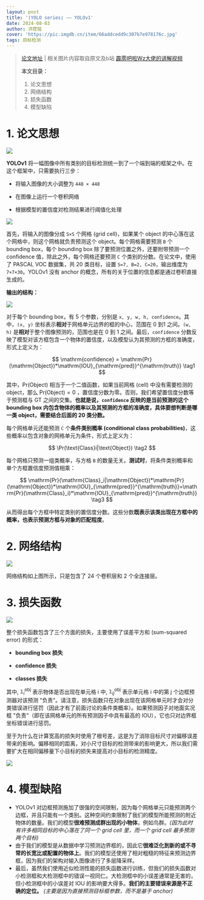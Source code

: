```yaml
---
layout: post
title: '⌈YOLO series⌋ —— YOLOv1'
date: 2024-08-03
author: 洪茬铭
cover: 'https://pic.imgdb.cn/item/66addcedd9c307b7e978176c.jpg'
tags: 目标检测
---
```


> [论文地址](https://www.cv-foundation.org/openaccess/content_cvpr_2016/papers/Redmon_You_Only_Look_CVPR_2016_paper.pdf)  |  相关图片内容取自原文及b站 [霹雳吧啦Wz大佬的讲解视频](https://www.bilibili.com/video/BV1yi4y1g7ro/?spm_id_from=333.999.0.0&vd_source=d2c93f88f96dd7f6158ea87a409c1583)
>
> **本文目录：**
>
> 1. 论文思想
> 2. 网络结构
> 3. 损失函数
> 4. 模型缺陷



# 1. 论文思想

![](https://pic.imgdb.cn/item/66ade3b5d9c307b7e97f3ac3.jpg)

**YOLOv1** 将一幅图像中所有类别的目标检测统一到了一个端到端的框架之中。在这个框架中，只需要执行三步：

- 将输入图像的大小调整为 `448 × 448`

- 在图像上运行一个卷积网络

- 根据模型的置信度对检测结果进行阈值化处理

![](https://pic.imgdb.cn/item/66ade32dd9c307b7e97e254c.jpg)

首先，将输入的图像分成 `S×S` 个网格 (grid cell)，如果某个 object 的中心落在这个网格中，则这个网格就负责预测这个 object。每个网格需要预测 `B` 个 bounding box，每个 bounding box 除了要预测位置之外，还要附带预测一个 confidence 值，除此之外，每个网格还要预测 `C` 个类别的分数。在论文中，使用了 PASCAL VOC 数据集，共 20 类目标，设置 `S=7, B=2, C=20`，输出维度为 `7×7×30`。YOLOv1 没有 anchor 的概念，所有的关于位置的信息都是通过卷积直接生成的。

**输出的结构：**

![](https://pic.imgdb.cn/item/66adf1a4d9c307b7e994b5fd.jpg)

对于每个 bounding box，有 5 个参数，分别是 `x, y, w, h, confidence`。其中，`(x, y)`  坐标表示**相对**于网格单元边界的框的中心，范围在 0 到1 之间。`(w, h)` 是**相对**于整个图像预测的，范围也是在 0 到 1 之间。最后，`confidence` 分数反映了模型对该方框包含一个物体的置信度，以及模型认为其预测的方框的准确度，形式上定义为：

$$
\mathrm{confidence} = \mathrm{Pr}(\mathrm{Object})*\mathrm{IOU}_{\mathrm{pred}}^{\mathrm{truth}} \tag1
$$

其中，$\mathrm{Pr}(\mathrm{Object})$ 相当于一个二值函数，如果当前网格 (cell) 中没有需要检测的 object，那么 $\mathrm{Pr}(\mathrm{Object})=0$ ，置信度分数为零。否则，我们希望置信度分数等于预测框与 GT 之间的交集。**也就是说，`confidence` 反映的是当前预测的这个 bounding box 内包含物体的概率以及其预测的方框的准确度，具体要想判断是哪一类 object，需要结合后面的 20 类分数。**

每个网格单元还能预测 `C` 个**条件类别概率 (conditional class probabilities)**，这些概率以包含对象的网格单元为条件，形式上定义为：

$$
\Pr(\text{Class}i|\text{Object}) \tag2
$$

每个网格只预测一组类概率，与方格 `B` 的数量无关。**测试时**，将条件类别概率和单个方框置信度预测值相乘：

$$
\mathrm{Pr}(\mathrm{Class}_i|\mathrm{Object})*\mathrm{Pr}(\mathrm{Object})*\mathrm{IOU}_{\mathrm{pred}}^{\mathrm{truth}}=\mathrm{Pr}(\mathrm{Class}_i)*\mathrm{IOU}_{\mathrm{pred}}^{\mathrm{truth}} \tag3
$$

从而得出每个方框中特定类别的置信度分数。这些分数**既表示该类出现在方框中的概率，也表示预测方框与对象的匹配程度**。

# 2. 网络结构

![](https://pic.imgdb.cn/item/66adf83ad9c307b7e9a22716.jpg)

网络结构如上图所示，只是包含了 24 个卷积层和 2 个全连接层。

# 3. 损失函数

![](https://pic.imgdb.cn/item/66ae0637d9c307b7e9b69e24.jpg)

整个损失函数包含了三个方面的损失，主要使用了误差平方和 (sum-squared error) 的形式：

- **bounding box 损失**

- **confidence 损失**

- **classes 损失**

其中,  $\mathbb{1}_i^{\mathrm{obj}}$  表示物体是否出现在单元格 i 中, $\mathbb{1}_{ij}^{\mathrm{obj}}$ 表示单元格 i 中的第 j 个边框预测器对该预测 "负责"。请注意，损失函数只在对象出现在该网格单元时才会对分类错误进行惩罚（因此才有了前面讨论的条件类概率）。如果预测因子对地面实况框 "负责"（即在该网格单元的所有预测因子中具有最高的 IOU），它也只对边界框坐标错误进行惩罚。

至于为什么在计算宽高的损失时使用了根号差，这是为了消除目标尺寸对偏移误差带来的影响。偏移相同的距离，对小尺寸目标的检测带来的影响更大，所以我们需要扩大在相同偏移量下小目标的损失来提高对小目标的检测精度。

![](https://pic.imgdb.cn/item/66ae07aad9c307b7e9b826fd.jpg)



# 4. 模型缺陷

- YOLOv1 对边框预测施加了很强的空间限制，因为每个网格单元只能预测两个边框，并且只能有一个类别。这种空间约束限制了我们的模型所能预测的附近物体的数量。我们的模型**很难预测成群出现的小物体**，例如鸟群。*(因为此时有许多相同目标的中心落在了同一个 grid cell 里，而一个 grid cell 最多预测两个目标)*
- 由于我们的模型是从数据中学习预测边界框的，因此它**很难泛化到新的或不寻常的长宽比或配置的物体上**。我们的模型还使用了相对粗糙的特征来预测边界框，因为我们的架构对输入图像进行了多层降采样。
- 最后，虽然我们使用近似检测性能的损失函数进行训练，但我们的损失函数对小检测框和大检测框中的错误一视同仁。大检测框中的小误差通常是无害的，但小检测框中的小误差对 IOU 的影响要大得多。**我们的主要错误来源是不正确的定位。** *(主要是因为直接预测目标框参数，而不是基于 anchor)*



















